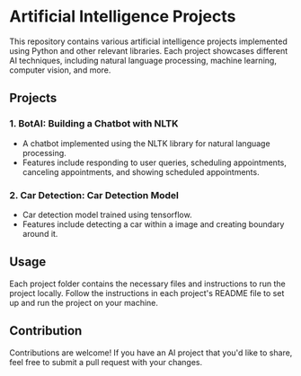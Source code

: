 # Artificial Intelligence Projects

This repository contains various artificial intelligence projects implemented using Python and other relevant libraries. Each project showcases different AI techniques, including natural language processing, machine learning, computer vision, and more.

## Projects

### 1. BotAI: Building a Chatbot with NLTK
- A chatbot implemented using the NLTK library for natural language processing.
- Features include responding to user queries, scheduling appointments, canceling appointments, and showing scheduled appointments.

### 2. Car Detection: Car Detection Model
- Car detection model trained using tensorflow.
- Features include detecting a car within a image and creating boundary around it.

## Usage

Each project folder contains the necessary files and instructions to run the project locally. Follow the instructions in each project's README file to set up and run the project on your machine.

## Contribution

Contributions are welcome! If you have an AI project that you'd like to share, feel free to submit a pull request with your changes.
